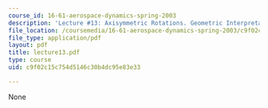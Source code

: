 ```yaml
---
course_id: 16-61-aerospace-dynamics-spring-2003
description: 'Lecture #13: Axisymmetric Rotations. Geometric Interpretations'
file_location: /coursemedia/16-61-aerospace-dynamics-spring-2003/c9f02c15c754d5146c30b4dc95e83e33_lecture13.pdf
file_type: application/pdf
layout: pdf
title: lecture13.pdf
type: course
uid: c9f02c15c754d5146c30b4dc95e83e33

---
```

None